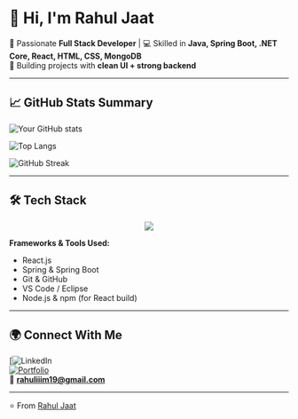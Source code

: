 # 👋 Hi, I'm Rahul Jaat  

🌟 Passionate **Full Stack Developer** | 💻 Skilled in **Java, Spring Boot, .NET Core, React, HTML, CSS, MongoDB**  
🚀 Building projects with **clean UI + strong backend**  

---

## 📈 GitHub Stats Summary  

![Your GitHub stats](https://github-readme-stats.vercel.app/api?username=rahulchoudhary2002&show_icons=true&theme=tokyonight)  

![Top Langs](https://github-readme-stats.vercel.app/api/top-langs/?username=rahulchoudhary2002&layout=compact&theme=tokyonight)  

![GitHub Streak](https://github-readme-streak-stats.herokuapp.com/?user=rahulchoudhary2002&theme=tokyonight)  


---



## 🛠️ Tech Stack
<div align="center">

<p>
  <img src="https://skillicons.dev/icons?i=html,css,js,react,cpp,c,java,spring,git" />
</p>

</div>

**Frameworks & Tools Used:**  
- React.js  
- Spring & Spring Boot  
- Git & GitHub  
- VS Code / Eclipse  
- Node.js & npm (for React build)

---

## 🌍 Connect With Me  
[![LinkedIn](https://www.linkedin.com/in/rahul-choudhary-iiim19/)  
[![Portfolio](https://img.shields.io/badge/Portfolio-000000?style=for-the-badge&logo=vercel&logoColor=white)](https://yourportfolio.com)  
📧 **rahuliiim19@gmail.com**  

---
⭐️ From [Rahul Jaat](https://github.com/rahuljaat)
